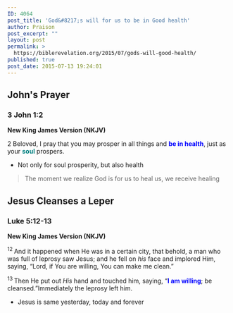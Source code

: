 ```yaml
---
ID: 4064
post_title: 'God&#8217;s will for us to be in Good health'
author: Praison
post_excerpt: ""
layout: post
permalink: >
  https://biblerevelation.org/2015/07/gods-will-good-health/
published: true
post_date: 2015-07-13 19:24:01
---
```

<h2>John's Prayer</h2>
<h3>3 John 1:2</h3>
<strong>New King James Version (NKJV)</strong>

2 Beloved, I pray that you may prosper in all things and <span style="color: #0000ff;"><strong>be in health</strong></span>, just as your <span style="color: #008080;"><strong>soul</strong></span> prospers.
<ul>
	<li>Not only for soul prosperity, but also health</li>
</ul>
<blockquote>The moment we realize God is for us to heal us, we receive healing</blockquote>
<h2>Jesus Cleanses a Leper</h2>
<h3>Luke 5:12-13</h3>
<strong>New King James Version (NKJV)</strong>

<span class="text Luke-5-12"><sup class="versenum">12 </sup>And it happened when He was in a certain city, that behold, a man who was full of leprosy saw Jesus; and he fell on <i>his</i> face and implored Him, saying, “Lord, if You are willing, You can make me clean.”</span>

<span id="en-NKJV-25121" class="text Luke-5-13"><sup class="versenum">13 </sup>Then He put out <i>His</i> hand and touched him, saying, <span class="woj">“<span style="color: #0000ff;"><strong>I am willing</strong></span>; be cleansed.”</span>Immediately the leprosy left him.</span>
<ul>
	<li>Jesus is same yesterday, today and forever</li>
</ul>